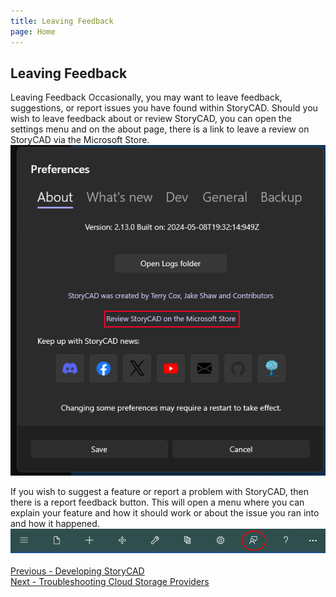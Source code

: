 ```yaml
---
title: Leaving Feedback
page: Home
---
```

## Leaving Feedback ##
Leaving Feedback
Occasionally, you may want to leave feedback, suggestions, or report issues you have found within StoryCAD. Should you wish to leave feedback about or review StoryCAD, you can open the settings menu and on the about page, there is a link to leave a review on StoryCAD via the Microsoft Store.
![](LeaveAReview.png)

If you wish to suggest a feature or report a problem with StoryCAD, then there is a report feedback button. This will open a menu where you can explain your feature and how it should work or about the issue you ran into and how it happened.
![](ShellBar.png)
 <br/>
 <br/>
[Previous - Developing StoryCAD](Developing_StoryCAD.md) <br/>
[Next - Troubleshooting Cloud Storage Providers](Troubleshooting_Cloud_Storage_Providers.md) <br/>
